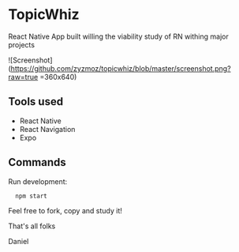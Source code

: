 # TopicWhiz

React Native App built willing the viability study of RN withing major projects

![Screenshot](https://github.com/zyzmoz/topicwhiz/blob/master/screenshot.png?raw=true =360x640)

## Tools used
- React Native
- React Navigation
- Expo


## Commands

Run development:
```
  npm start
```

Feel free to fork, copy and study it!

That's all folks

Daniel